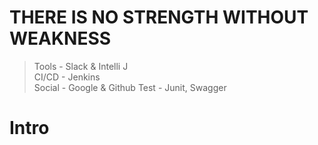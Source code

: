 # THERE IS NO STRENGTH WITHOUT WEAKNESS
> Tools - Slack & Intelli J  
> CI/CD - Jenkins  
> Social - Google & Github
> Test - Junit, Swagger

# Intro

